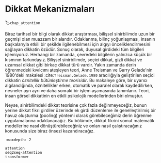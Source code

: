 # Dikkat Mekanizmaları
:label:`chap_attention`

Biraz tarihsel bir bilgi olarak dikkat araştırması, bilişsel sinirbilimde uzun bir geçmişi olan muazzam bir alandır. Odaklanma, bilinç yoğunlaşması, insanın başkalarıyla etkili bir şekilde ilgilenebilmesi için algıyı önceliklendirmesini sağlayan dikkatin özüdür. Sonuç olarak, duyusal girdideki tüm bilgileri işlemiyoruz. Herhangi bir zamanda, çevredeki bilgilerin yalnızca küçük bir kısmının farkındayız. Bilişsel sinirbilimde, seçici dikkat, gizli dikkat ve uzamsal dikkat gibi birkaç dikkat türü vardır. Yakın zamanda derin öğrenmedeki kıvılcımı ateşleyen teori, Anne Treisman ve Garry Gelade'nin 1980'deki makalesi :cite:`Treisman.Gelade.1980` aracılığıyla geliştirilen seçici dikkatin *öznitellik bütünleştirme teorisidir*. Bu makaleye göre, bir uyarıcı algılandığında, öznitellikler erken, otomatik ve paralel olarak kaydedilirken, nesneler ayrı ayrı ve daha sonraki bir işlem aşamasında tanımlanır. Teori, insan görsel dikkatinin en etkili psikolojik modellerinden biri olmuştur.

Neyse, sinirbilimdeki dikkat teorisine çok fazla değinmeyeceğiz, bunun yerine dikkat fikri girdiler üzerinde ek girdi düzenleme ile genelleştirilmiş bir havuz oluşturma (pooling) yöntemi olarak görebileceğimiz derin öğrenme uygulamalarına odaklanacağız. Bu bölümde, dikkat fikrini somut matematik modellerine nasıl dönüştürebileceğiniz ve onları nasıl çalıştıracağınız konusunda size biraz önsezi kazandıracağız.

```toc
:maxdepth: 2

attention
seq2seq-attention
transformer
```

